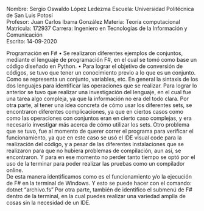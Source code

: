 Nombre: Sergio Oswaldo López Ledezma 
Escuela: Universidad Politécnica de San Luis Potosí   
Profesor: Juan Carlos Ibarra González
Materia: Teoría computacional  
Matricula: 172937
Carrera: Ingeniero en Tecnologías de la Información y Comunicación  
 Escrito: 14-09-2020
 
Programación en F# 
•	Se realizaron diferentes ejemplos de conjuntos, mediante el lenguaje de programación F#, en el cual se tomó como base un código diseñado en Python. 
•	Para lograr el objetivo de conversión de códigos, se tuvo que tener un conocimiento previo a lo que es un conjunto. Como se representa un conjunto, variables, etc. En general la sintaxis de los dos lenguajes para identificar las operaciones que se realizar.
Para lograr lo anterior se tuvo que realizar una investigación del lenguaje, en el cual fue una tarea algo compleja, ya que la información no era del todo clara. Por otra parte, al tener una idea concreta de cómo usar los diferentes sets, se encontraron diferentes complicaciones, ya que en ciertos casos como como las operaciones con conjuntos eran en cierto caso complejas, y era necesario investigar más acerca de cómo utilizar los sets.
Otro problema que se tuvo, fue al momento de querer correr el programa para verificar el funcionamiento, ya que en este caso se usó el IDE visual code para la realización del código, y a pesar de las diferentes instalaciones que se realizaron para que no hubiera problemas de compilación, aun así, se encontraron. Y para en ese momento no perder tanto tiempo se optó por el uso de la terminar para poder realizar las pruebas como un compilador online.   
De esta manera identificamos como es el funcionamiento y/o la ejecución de F# en la terminal de Windows. 
Y esto se puede hacer con el comando: dotnet “archivo.fs”
Por otra parte, también de identifico el submenú de F# dentro de la terminal, en la cual puedes realizar una variedad amplia de cosas sin la necesidad de un IDE. 
